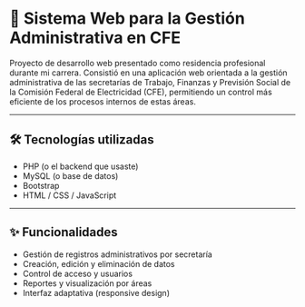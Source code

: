 # 🏢 Sistema Web para la Gestión Administrativa en CFE

Proyecto de desarrollo web presentado como residencia profesional durante mi carrera. Consistió en una aplicación web orientada a la gestión administrativa de las secretarías de Trabajo, Finanzas y Previsión Social de la Comisión Federal de Electricidad (CFE), permitiendo un control más eficiente de los procesos internos de estas áreas.

---

## 🛠️ Tecnologías utilizadas

- PHP (o el backend que usaste)  
- MySQL (o base de datos)  
- Bootstrap  
- HTML / CSS / JavaScript

---

## ✨ Funcionalidades

- Gestión de registros administrativos por secretaría  
- Creación, edición y eliminación de datos  
- Control de acceso y usuarios  
- Reportes y visualización por áreas  
- Interfaz adaptativa (responsive design)
